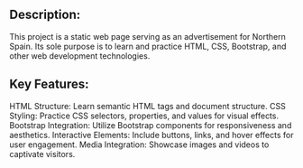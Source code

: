 ## Description:
This project is a static web page serving as an advertisement for Northern Spain. Its sole purpose is to learn and practice HTML, CSS, Bootstrap, and other web development technologies.

## Key Features:

HTML Structure: Learn semantic HTML tags and document structure.
CSS Styling: Practice CSS selectors, properties, and values for visual effects.
Bootstrap Integration: Utilize Bootstrap components for responsiveness and aesthetics.
Interactive Elements: Include buttons, links, and hover effects for user engagement.
Media Integration: Showcase images and videos to captivate visitors.
